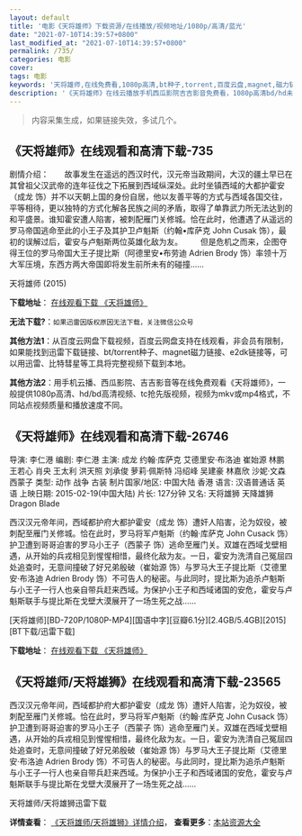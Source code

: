 ```yaml
---
layout: default
title: '电影《天将雄师》下载资源/在线播放/视频地址/1080p/高清/蓝光'
date: "2021-07-10T14:39:57+0800"
last_modified_at: "2021-07-10T14:39:57+0800"
permalink: /735/
categories: 电影
cover:
tags: 电影
keywords: '天将雄师,在线免费看,1080p高清,bt种子,torrent,百度云盘,magnet,磁力链,迅雷下载资源'
description: '《天将雄师》在线云播放手机西瓜影院吉吉影音免费看，1080p高清bd/hd未删减完整版和tc抢先枪版，mkv/mp4格式，附带bt/torrent种子、magnet/磁力链、百度云盘、网盘资源迅雷下载链接'
---
```


>内容采集生成，如果链接失效，多试几个。


## 《天将雄师》在线观看和高清下载-735

剧情介绍：　　故事发生在遥远的西汉时代，汉元帝当政期间，大汉的疆土早已在其曾祖父汉武帝的连年征伐之下拓展到西域纵深处。此时坐镇西域的大都护霍安（成龙 饰）并不以天朝上国的身份自居，他以友善平等的方式与西域各国交往，平等相待，更以独特的方式化解各民族之间的矛盾，取得了单靠武力所无法达到的和平盛景。谁知霍安遭人陷害，被刺配雁门关修城。恰在此时，他遭遇了从遥远的罗马帝国逃命至此的小王子及其护卫卢魁斯（约翰•库萨克 John Cusak 饰），最初的误解过后，霍安与卢魁斯两位英雄化敌为友。   　　但是危机之而来，企图夺得王位的罗马帝国大王子提比斯（阿德里安•布劳迪 Adrien Brody 饰）率领十万大军压境，东西方两大帝国即将发生前所未有的碰撞……


天将雄师 (2015)

**下载地址**： [在线观看下载 《天将雄师》](https://www.btbtdy.me/btdy/dy377.html) 


**无法下载?**：`如果迅雷因版权原因无法下载，关注微信公众号 `

**其他方法1**：从百度云网盘下载视频，百度云网盘支持在线观看，非会员有限制，如果能找到迅雷下载链接、bt/torrent种子、magnet磁力链接、e2dk链接等，可以用迅雷、比特彗星等工具将完整视频下载到本地。

**其他方法2**：用手机云播、西瓜影院、吉吉影音等在线免费观看《天将雄师》，一般提供1080p高清、hd/bd高清视频、tc抢先版视频，视频为mkv或mp4格式，不同站点视频质量和播放速度不同。


## 《天将雄师》在线观看和高清下载-26746

导演: 李仁港 编剧: 李仁港 主演: 成龙 约翰·库萨克 艾德里安·布洛迪 崔始源 林鹏 王若心 肖央 王太利 洪天照 刘承俊 萝莉·佩斯特 冯绍峰 吴建豪 林嘉欣 沙妮·文森 西蒙子 类型: 动作 战争 古装 制片国家/地区: 中国大陆 香港 语言: 汉语普通话 英语 上映日期: 2015-02-19(中国大陆) 片长: 127分钟 又名: 天将雄狮 天降雄狮 Dragon Blade

西汉汉元帝年间，西域都护府大都护霍安（成龙 饰）遭奸人陷害，沦为奴役，被刺配至雁门关修城。恰在此时，罗马将军卢魁斯（约翰·库萨克 John Cusack 饰）护卫遭到哥哥迫害的罗马小王子（西蒙子 饰）逃命至雁门关。双雄在西域戈壁相遇，从开始的兵戎相见到惺惺相惜，最终化敌为友。一日，霍安为洗清自己冤屈四处追查时，无意间撞破了好兄弟殷破（崔始源 饰）与罗马大王子提比斯（艾德里安·布洛迪 Adrien Brody 饰）不可告人的秘密。与此同时，提比斯为追杀卢魁斯与小王子一行人也亲自带兵赶来西域。为保护小王子和西域诸国的安危，霍安与卢魁斯联手与提比斯在戈壁大漠展开了一场生死之战……


[天将雄师][BD-720P/1080P-MP4][国语中字][豆瓣6.1分][2.4GB/5.4GB][2015][BT下载/迅雷下载]

**下载地址**： [在线观看下载 《天将雄师》](https://www.btdx8.com/torrent/dragon_blade_2015.html) 


## 《天将雄师/天将雄狮》在线观看和高清下载-23565

西汉汉元帝年间，西域都护府大都护霍安（成龙 饰）遭奸人陷害，沦为奴役，被刺配至雁门关修城。恰在此时，罗马将军卢魁斯（约翰·库萨克 John Cusack 饰）护卫遭到哥哥迫害的罗马小王子（西蒙子 饰）逃命至雁门关。双雄在西域戈壁相遇，从开始的兵戎相见到惺惺相惜，最终化敌为友。一日，霍安为洗清自己冤屈四处追查时，无意间撞破了好兄弟殷破（崔始源 饰）与罗马大王子提比斯（艾德里安·布洛迪 Adrien Brody 饰）不可告人的秘密。与此同时，提比斯为追杀卢魁斯与小王子一行人也亲自带兵赶来西域。为保护小王子和西域诸国的安危，霍安与卢魁斯联手与提比斯在戈壁大漠展开了一场生死之战&hellip;…


天将雄师/天将雄狮迅雷下载

**详情查看**： [《天将雄师/天将雄狮》详情介绍](/movie/23565/)， **查看更多**：[本站资源大全](/movie/t/all/)

